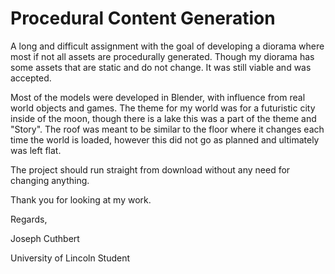 # Procedural Content Generation

A long and difficult assignment with the goal of developing a diorama
where most if not all assets are procedurally generated. Though my diorama
has some assets that are static and do not change. It was still viable and
was accepted. 

Most of the models were developed in Blender, with influence from real world
objects and games. The theme for my world was for a futuristic city inside
of the moon, though there is a lake this was a part of the theme and 
"Story". The roof was meant to be similar to the floor where it changes
each time the world is loaded, however this did not go as planned and 
ultimately was left flat. 

The project should run straight from download without any need for changing
anything. 

Thank you for looking at my work. 

Regards, 

Joseph Cuthbert

University of Lincoln Student
